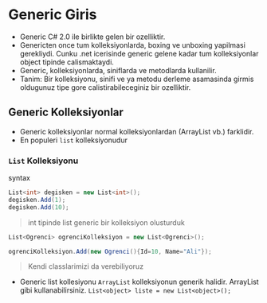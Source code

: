 # Generic Giris

- Generic C# 2.0 ile birlikte gelen bir ozelliktir.
- Genericten once tum kolleksiyonlarda, boxing ve unboxing yapilmasi gerekliydi. Cunku .net icerisinde generic gelene kadar tum kolleksiyonlar object tipinde calismaktaydi.
- Generic, kolleksiyonlarda, siniflarda ve metodlarda kullanilir.
- Tanim: Bir kolleksiyonu, sinifi ve ya metodu derleme asamasinda girmis oldugunuz tipe gore calistirabileceginiz bir ozelliktir.

## Generic Kolleksiyonlar

- Generic kolleksiyonlar normal kolleksiyonlardan (ArrayList vb.) farklidir.
- En populeri `list` kolleksiyonudur

### `List` Kolleksiyonu

syntax

```C#
List<int> degisken = new List<int>();
degisken.Add(1);
degisken.Add(10);
```

> int tipinde list generic bir kolleksiyon olusturduk

```C#
List<Ogrenci> ogrenciKolleksiyon = new List<Ogrenci>();

ogrenciKolleksiyon.Add(new Ogrenci(){Id=10, Name="Ali"});
```

> Kendi classlarimizi da verebiliyoruz

- Generic list kollesiyonu `ArrayList` kolleksiyonun generik halidir. ArrayList gibi kullanabilirsiniz.
`List<object> liste = new List<object>();`
